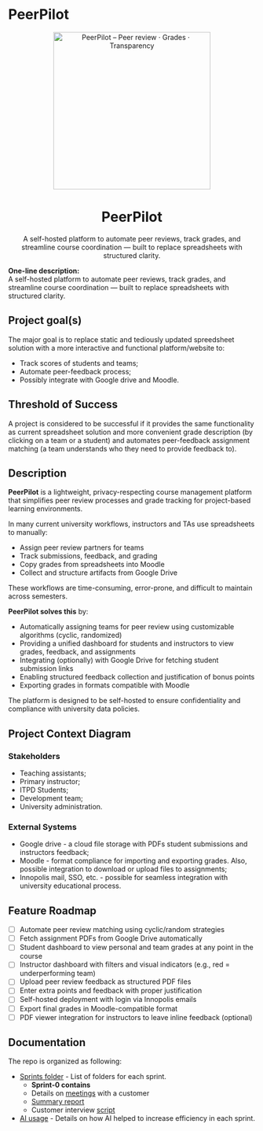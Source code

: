 # PeerPilot  
<p align="center">
  <img src="docs/assets/peerpilot-logo.svg" alt="PeerPilot – Peer review · Grades · Transparency" width="320" />
</p>

<h1 align="center">PeerPilot</h1>

<p align="center">
  A self-hosted platform to automate peer reviews, track grades, and streamline course coordination — built to replace spreadsheets with structured clarity.
</p>

**One-line description:**  
A self-hosted platform to automate peer reviews, track grades, and streamline course coordination — built to replace spreadsheets with structured clarity.

## Project goal(s)

The major goal is to replace static and tediously updated spreedsheet solution with a more interactive and functional platform/website to:
- Track scores of students and teams;
- Automate peer-feedback process;
- Possibly integrate with Google drive and Moodle.

## Threshold of Success

A project is considered to be successful if it provides the same functionality as current spreadsheet solution and more convenient grade description (by clicking on a team or a student) and automates peer-feedback assignment matching (a team understands who they need to provide feedback to).

## Description

**PeerPilot** is a lightweight, privacy-respecting course management platform that simplifies peer review processes and grade tracking for project-based learning environments.

In many current university workflows, instructors and TAs use spreadsheets to manually:
- Assign peer review partners for teams
- Track submissions, feedback, and grading
- Copy grades from spreadsheets into Moodle
- Collect and structure artifacts from Google Drive

These workflows are time-consuming, error-prone, and difficult to maintain across semesters.

**PeerPilot solves this** by:
- Automatically assigning teams for peer review using customizable algorithms (cyclic, randomized)
- Providing a unified dashboard for students and instructors to view grades, feedback, and assignments
- Integrating (optionally) with Google Drive for fetching student submission links
- Enabling structured feedback collection and justification of bonus points
- Exporting grades in formats compatible with Moodle

The platform is designed to be self-hosted to ensure confidentiality and compliance with university data policies.

## Project Context Diagram

### Stakeholders

- Teaching assistants;
- Primary instructor;
- ITPD Students;
- Development team;
- University administration.

### External Systems

- Google drive - a cloud file storage with PDFs student submissions and instructors feedback;
- Moodle - format compliance for importing and exporting grades. Also, possible integration to download or upload files to assignments;
- Innopolis mail, SSO, etc. - possible for seamless integration with university educational process.

## Feature Roadmap

- [ ] Automate peer review matching using cyclic/random strategies  
- [ ] Fetch assignment PDFs from Google Drive automatically  
- [ ] Student dashboard to view personal and team grades at any point in the course  
- [ ] Instructor dashboard with filters and visual indicators (e.g., red = underperforming team)  
- [ ] Upload peer review feedback as structured PDF files  
- [ ] Enter extra points and feedback with proper justification  
- [ ] Self-hosted deployment with login via Innopolis emails  
- [ ] Export final grades in Moodle-compatible format  
- [ ] PDF viewer integration for instructors to leave inline feedback (optional)  

## Documentation

The repo is organized as following:
- [Sprints folder](docs/sprints) - List of folders for each sprint. 
    - **Sprint-0 contains**
    - Details on [meetings](docs/sprints/sprint-0/meeting-1.md) with a customer
    - [Summary report](docs/sprints/sprint-0/report.md)
    - Customer interview [script](docs/sprints/sprint-0/script.md)
- [AI usage](docs/ai-usage.md) - Details on how AI helped to increase efficiency in each sprint.
